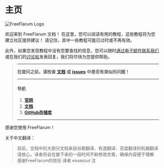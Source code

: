 # 主页

![FreeFlarum Logo](https://raw.githubusercontent.com/FreeFlarum/freeflarum.com/master/overrides/assets/images/freeflarum-logo.svg)

欢迎来到 FreeFlarum 文档！ 在这里，您可以阅读有用的教程，这些教程将为您建立社区提供建议！ 请记住，其中一些教程可能已过时或不再有效。

此外，如果您发现教程中没有您要查找的信息，您可以随时[通过电子邮件联系我们](mailto:info@freeflarum.com) 或在我们的[讨论帖](https://freeflarum.com/discuss)发表回复，我们将尽快为您提供帮助。

> ***
>
> **在提问之前，请检查** [**文档**](https://docs.freeflarum.com/zh) **或** [**issues**](https://freeflarum.com/github/issues) **中是否有类似的问题！**
>
> ***
>
> #### 导航
>
> 1. [**官网**](https://www.freeflarum.com)
> 2. [**文档**](https://docs.freeflarum.com/zh)
> 3. [**GitHub存储库**](https://freeflarum.com/github)
>
> ***

感谢您使用 FreeFlarum！



关于中文翻译：
>目前，文档中的大部分文档来自谷歌翻译、有道翻译、百度翻译的机器翻译
>请放心，译者将会在接下来的一段时间不断修改完善，确保内容便于理解
>感谢FreeFlarum的信任
>译者 essesoul 注
>
